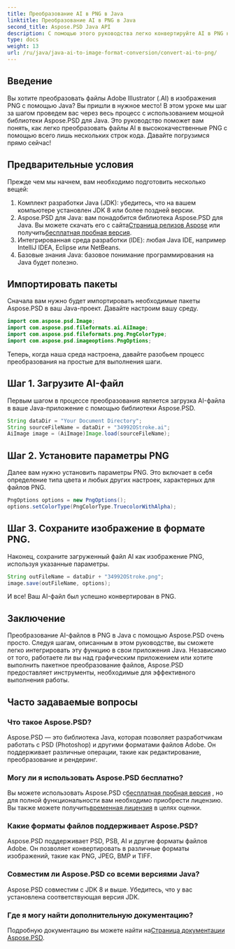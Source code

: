 ```yaml
---
title: Преобразование AI в PNG в Java
linktitle: Преобразование AI в PNG в Java
second_title: Aspose.PSD Java API
description: С помощью этого руководства легко конвертируйте AI в PNG на Java с помощью Aspose.PSD. Узнайте, как легко загружать, устанавливать параметры и сохранять файлы AI в виде изображений PNG.
type: docs
weight: 13
url: /ru/java/java-ai-to-image-format-conversion/convert-ai-to-png/
---
```

## Введение
Вы хотите преобразовать файлы Adobe Illustrator (.AI) в изображения PNG с помощью Java? Вы пришли в нужное место! В этом уроке мы шаг за шагом проведем вас через весь процесс с использованием мощной библиотеки Aspose.PSD для Java. Это руководство поможет вам понять, как легко преобразовать файлы AI в высококачественные PNG с помощью всего лишь нескольких строк кода. Давайте погрузимся прямо сейчас!
## Предварительные условия
Прежде чем мы начнем, вам необходимо подготовить несколько вещей:
1. Комплект разработки Java (JDK): убедитесь, что на вашем компьютере установлен JDK 8 или более поздней версии.
2.  Aspose.PSD для Java: вам понадобится библиотека Aspose.PSD для Java. Вы можете скачать его с сайта[Страница релизов Aspose](https://releases.aspose.com/psd/java/) или получить[бесплатная пробная версия](https://releases.aspose.com/).
3. Интегрированная среда разработки (IDE): любая Java IDE, например IntelliJ IDEA, Eclipse или NetBeans.
4. Базовые знания Java: базовое понимание программирования на Java будет полезно.
## Импортировать пакеты
Сначала вам нужно будет импортировать необходимые пакеты Aspose.PSD в ваш Java-проект. Давайте настроим вашу среду.
```java
import com.aspose.psd.Image;
import com.aspose.psd.fileformats.ai.AiImage;
import com.aspose.psd.fileformats.png.PngColorType;
import com.aspose.psd.imageoptions.PngOptions;
```
Теперь, когда наша среда настроена, давайте разобьем процесс преобразования на простые для выполнения шаги.
## Шаг 1. Загрузите AI-файл
Первым шагом в процессе преобразования является загрузка AI-файла в ваше Java-приложение с помощью библиотеки Aspose.PSD.
```java
String dataDir = "Your Document Directory"; 
String sourceFileName = dataDir + "34992OStroke.ai";       
AiImage image = (AiImage)Image.load(sourceFileName);
```
## Шаг 2. Установите параметры PNG
Далее вам нужно установить параметры PNG. Это включает в себя определение типа цвета и любых других настроек, характерных для файлов PNG.
```java
PngOptions options = new PngOptions();
options.setColorType(PngColorType.TruecolorWithAlpha);
```
## Шаг 3. Сохраните изображение в формате PNG.
Наконец, сохраните загруженный файл AI как изображение PNG, используя указанные параметры.
```java
String outFileName = dataDir + "34992OStroke.png";
image.save(outFileName, options);
```
И все! Ваш AI-файл был успешно конвертирован в PNG.
## Заключение
Преобразование AI-файлов в PNG в Java с помощью Aspose.PSD очень просто. Следуя шагам, описанным в этом руководстве, вы сможете легко интегрировать эту функцию в свои приложения Java. Независимо от того, работаете ли вы над графическим приложением или хотите выполнить пакетное преобразование файлов, Aspose.PSD предоставляет инструменты, необходимые для эффективного выполнения работы.
## Часто задаваемые вопросы
### Что такое Aspose.PSD?
Aspose.PSD — это библиотека Java, которая позволяет разработчикам работать с PSD (Photoshop) и другими форматами файлов Adobe. Он поддерживает различные операции, такие как редактирование, преобразование и рендеринг.
### Могу ли я использовать Aspose.PSD бесплатно?
 Вы можете использовать Aspose.PSD с[бесплатная пробная версия](https://releases.aspose.com/) , но для полной функциональности вам необходимо приобрести лицензию. Вы также можете получить[временная лицензия](https://purchase.aspose.com/temporary-license/) в целях оценки.
### Какие форматы файлов поддерживает Aspose.PSD?
Aspose.PSD поддерживает PSD, PSB, AI и другие форматы файлов Adobe. Он позволяет конвертировать в различные форматы изображений, такие как PNG, JPEG, BMP и TIFF.
### Совместим ли Aspose.PSD со всеми версиями Java?
Aspose.PSD совместим с JDK 8 и выше. Убедитесь, что у вас установлена соответствующая версия JDK.
### Где я могу найти дополнительную документацию?
 Подробную документацию вы можете найти на[Страница документации Aspose.PSD](https://reference.aspose.com/psd/java/).